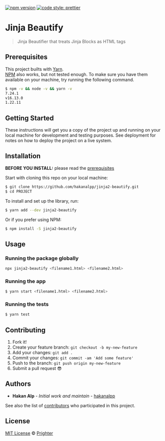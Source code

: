 [![npm version](https://badge.fury.io/js/@prighter%2Fjinja2-beautify.svg)](https://badge.fury.io/js/@prighter%2Fjinja2-beautify)
[![code style: prettier](https://img.shields.io/badge/code_style-prettier-ff69b4.svg?style=flat-square)](https://github.com/prettier/prettier)

# Jinja Beautify

> Jinja Beautifier that treats Jinja Blocks as HTML tags 

## Prerequisites

This project builts with [Yarn](https://yarnpkg.com/).\
[NPM](https://npmjs.org/) also works, but not tested enough.
To make sure you have them available on your machine,
try running the following command.

```sh
$ npm -v && node -v && yarn -v
7.24.1
v16.13.0
1.22.11
```
## Getting Started

These instructions will get you a copy of the project up and running on your local machine for development and testing purposes. See deployment for notes on how to deploy the project on a live system.

## Installation

**BEFORE YOU INSTALL:** please read the [prerequisites](#prerequisites)

Start with cloning this repo on your local machine:

```sh
$ git clone https://github.com/hakanalpp/jinja2-beautify.git
$ cd PROJECT
```

To install and set up the library, run:

```sh
$ yarn add --dev jinja2-beautify
```

Or if you prefer using NPM:

```sh
$ npm install -S jinja2-beautify
```

## Usage

### Running the package globally

```sh
npx jinja2-beautify <filename1.html> <filename2.html>
```


### Running the app

```sh
$ yarn start <filename1.html> <filename2.html>
```

### Running the tests

```sh
$ yarn test
```

## Contributing

1.  Fork it!
2.  Create your feature branch: `git checkout -b my-new-feature`
3.  Add your changes: `git add .`
4.  Commit your changes: `git commit -am 'Add some feature'`
5.  Push to the branch: `git push origin my-new-feature`
6.  Submit a pull request :sunglasses:


## Authors

* **Hakan Alp** - *Initial work and maintain* - [hakanalpp](https://github.com/hakanalpp)

See also the list of [contributors](https://github.com/Prighter/jinja2-beautify/contributors) who participated in this project.

## License

[MIT License](LICENSE) © [Prighter](https://prighter.com/)
